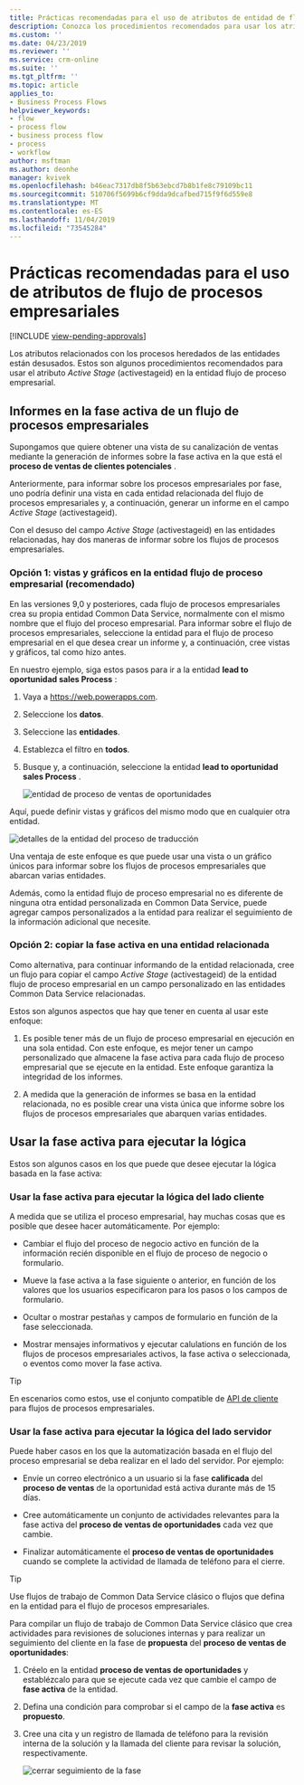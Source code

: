 ```yaml
---
title: Prácticas recomendadas para el uso de atributos de entidad de flujo de procesos empresariales | MicrosoftDocs
description: Conozca los procedimientos recomendados para usar los atributos de entidad de flujo de procesos empresariales.
ms.custom: ''
ms.date: 04/23/2019
ms.reviewer: ''
ms.service: crm-online
ms.suite: ''
ms.tgt_pltfrm: ''
ms.topic: article
applies_to:
- Business Process Flows
helpviewer_keywords:
- flow
- process flow
- business process flow
- process
- workflow
author: msftman
ms.author: deonhe
manager: kvivek
ms.openlocfilehash: b46eac7317db8f5b63ebcd7b8b1fe8c79109bc11
ms.sourcegitcommit: 510706f5699b6cf9dda9dcafbed715f9f6d559e8
ms.translationtype: MT
ms.contentlocale: es-ES
ms.lasthandoff: 11/04/2019
ms.locfileid: "73545284"
---
```

# <a name="best-practices-in-using-business-process-flow-attributes"></a>Prácticas recomendadas para el uso de atributos de flujo de procesos empresariales
[!INCLUDE [view-pending-approvals](includes/cc-rebrand.md)]


Los atributos relacionados con los procesos heredados de las entidades están desusados. Estos son algunos procedimientos recomendados para usar el atributo *Active Stage* (activestageid) en la entidad flujo de proceso empresarial. 

## <a name="reporting-on-the-active-stage-of-a-business-process-flow"></a>Informes en la fase activa de un flujo de procesos empresariales

Supongamos que quiere obtener una vista de su canalización de ventas mediante la generación de informes sobre la fase activa en la que está el **proceso de ventas de clientes potenciales** .

Anteriormente, para informar sobre los procesos empresariales por fase, uno podría definir una vista en cada entidad relacionada del flujo de procesos empresariales y, a continuación, generar un informe en el campo *Active Stage* (activestageid).

Con el desuso del campo *Active Stage* (activestageid) en las entidades relacionadas, hay dos maneras de informar sobre los flujos de procesos empresariales.

### <a name="option-1-views-and-charts-on-business-process-flow-entity-recommended"></a>Opción 1: vistas y gráficos en la entidad flujo de proceso empresarial **(recomendado)**

En las versiones 9,0 y posteriores, cada flujo de procesos empresariales crea su propia entidad Common Data Service, normalmente con el mismo nombre que el flujo del proceso empresarial. Para informar sobre el flujo de procesos empresariales, seleccione la entidad para el flujo de proceso empresarial en el que desea crear un informe y, a continuación, cree vistas y gráficos, tal como hizo antes.

En nuestro ejemplo, siga estos pasos para ir a la entidad **lead to oportunidad sales Process** :
1. Vaya a https://web.powerapps.com.
1. Seleccione los **datos**.
1. Seleccione las **entidades**.
1. Establezca el filtro en **todos**.
1. Busque y, a continuación, seleccione la entidad **lead to oportunidad sales Process** .

   ![entidad de proceso de ventas de oportunidades](media/best-practices-entity-attributes/lead-opportunity-process.png)

Aquí, puede definir vistas y gráficos del mismo modo que en cualquier otra entidad.

![detalles de la entidad del proceso de traducción](media/best-practices-entity-attributes/lead-to-opportunity-sales-process-details.png)

Una ventaja de este enfoque es que puede usar una vista o un gráfico únicos para informar sobre los flujos de procesos empresariales que abarcan varias entidades.

Además, como la entidad flujo de proceso empresarial no es diferente de ninguna otra entidad personalizada en Common Data Service, puede agregar campos personalizados a la entidad para realizar el seguimiento de la información adicional que necesite.

### <a name="option-2-copy-active-stage-to-a-related-entity"></a>Opción 2: copiar la fase activa en una entidad relacionada

Como alternativa, para continuar informando de la entidad relacionada, cree un flujo para copiar el campo *Active Stage* (activestageid) de la entidad flujo de proceso empresarial en un campo personalizado en las entidades Common Data Service relacionadas.

Estos son algunos aspectos que hay que tener en cuenta al usar este enfoque:

1.  Es posible tener más de un flujo de proceso empresarial en ejecución en una sola entidad. Con este enfoque, es mejor tener un campo personalizado que almacene la fase activa para cada flujo de proceso empresarial que se ejecute en la entidad. Este enfoque garantiza la integridad de los informes.

1.  A medida que la generación de informes se basa en la entidad relacionada, no es posible crear una vista única que informe sobre los flujos de procesos empresariales que abarquen varias entidades.

## <a name="using-the-active-stage-to-run-logic"></a>Usar la fase activa para ejecutar la lógica

Estos son algunos casos en los que puede que desee ejecutar la lógica basada en la fase activa:

### <a name="using-the-active-stage-to-run-client-side-logic"></a>Usar la fase activa para ejecutar la lógica del lado cliente

A medida que se utiliza el proceso empresarial, hay muchas cosas que es posible que desee hacer automáticamente. Por ejemplo:

-   Cambiar el flujo del proceso de negocio activo en función de la información recién disponible en el flujo de proceso de negocio o formulario.

-   Mueve la fase activa a la fase siguiente o anterior, en función de los valores que los usuarios especificaron para los pasos o los campos de formulario.

-   Ocultar o mostrar pestañas y campos de formulario en función de la fase seleccionada.

-   Mostrar mensajes informativos y ejecutar calulations en función de los flujos de procesos empresariales activos, la fase activa o seleccionada, o eventos como mover la fase activa.

> [!TIP]
> En escenarios como estos, use el conjunto compatible de [API de cliente](https://docs.microsoft.com/dynamics365/customer-engagement/developer/clientapi/reference/formcontext-data-process) para flujos de procesos empresariales.
>

### <a name="using-the-active-stage-to-run-server-side-logic"></a>Usar la fase activa para ejecutar la lógica del lado servidor

Puede haber casos en los que la automatización basada en el flujo del proceso empresarial se deba realizar en el lado del servidor. Por ejemplo:

-   Envíe un correo electrónico a un usuario si la fase **calificada** del **proceso de ventas** de la oportunidad está activa durante más de 15 días.

-   Cree automáticamente un conjunto de actividades relevantes para la fase activa del **proceso de ventas de oportunidades** cada vez que cambie.

-   Finalizar automáticamente el **proceso de ventas de oportunidades** cuando se complete la actividad de llamada de teléfono para el cierre.

> [!TIP]
> Use flujos de trabajo de Common Data Service clásico o flujos que defina en la entidad para el flujo de procesos empresariales.
> 

Para compilar un flujo de trabajo de Common Data Service clásico que crea actividades para revisiones de soluciones internas y para realizar un seguimiento del cliente en la fase de **propuesta** del **proceso de ventas de oportunidades**:

1. Créelo en la entidad **proceso de ventas de oportunidades** y establézcalo para que se ejecute cada vez que cambie el campo de **fase activa** de la entidad. 
1. Defina una condición para comprobar si el campo de la **fase activa** es **propuesto**. 
1. Cree una cita y un registro de llamada de teléfono para la revisión interna de la solución y la llamada del cliente para revisar la solución, respectivamente.

   ![cerrar seguimiento de la fase](media/best-practices-entity-attributes/close-stage-followup.png)
